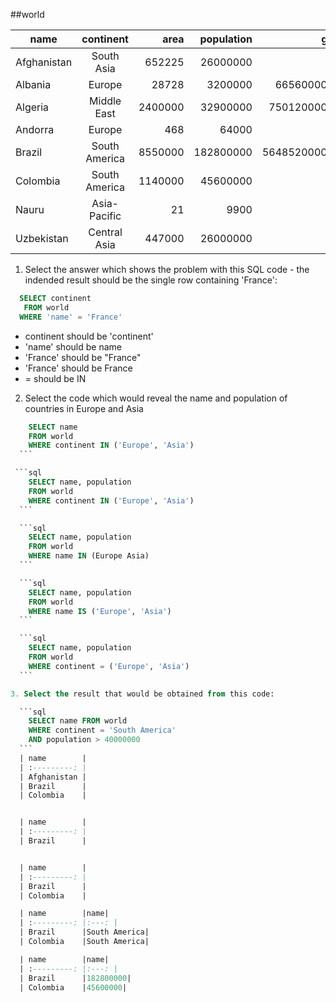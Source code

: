 ##world


| name        |      continent     |  area    | population | gdp |
|----------   |:-------------:     |------:   |----------: |----:|
| Afghanistan |  South Asia        | 652225   |26000000    |     |
| Albania     |  Europe            | 28728    |3200000     | 6656000000    |
| Algeria     |  Middle East       | 2400000  |32900000    | 75012000000    |
| Andorra     |  Europe            | 468      |64000       |     |
| Brazil      |  South America     | 8550000  |182800000   |  564852000000   |
| Colombia    |  South America     | 1140000  |45600000    |     |
| Nauru       |  Asia-Pacific      | 21       |9900        |     |
| Uzbekistan  |  Central Asia      | 447000   |26000000    |     |


1. Select the answer which shows the problem with this SQL code - the indended result should be the single row    containing 'France':

  ```sql
    SELECT continent
     FROM world
    WHERE 'name' = 'France'
  ```
  - continent should be 'continent'
  - 'name' should be name
  - 'France' should be "France"
  - 'France' should be France
  - = should be IN

2. Select the code which would reveal the name and population of countries in Europe and Asia

  ```sql
      SELECT name
      FROM world
      WHERE continent IN ('Europe', 'Asia')
    ```

   ```sql
      SELECT name, population
      FROM world
      WHERE continent IN ('Europe', 'Asia')
    ```

    ```sql
      SELECT name, population
      FROM world
      WHERE name IN (Europe Asia)
    ```

    ```sql
      SELECT name, population
      FROM world
      WHERE name IS ('Europe', 'Asia')
    ```

    ```sql
      SELECT name, population
      FROM world
      WHERE continent = ('Europe', 'Asia')
    ```

3. Select the result that would be obtained from this code:

    ```sql
      SELECT name FROM world
      WHERE continent = 'South America'
      AND population > 40000000
    ```
    | name        |
    | :---------: |
    | Afghanistan |
    | Brazil      |
    | Colombia    |


    | name        |
    | :---------: |
    | Brazil      |


    | name        |
    | :---------: |
    | Brazil      |
    | Colombia    |

    | name        |name|
    | :---------: |:---: |
    | Brazil      |South America|
    | Colombia    |South America|

    | name        |name|
    | :---------: |:---: |
    | Brazil      |182800000|
    | Colombia    |45600000|